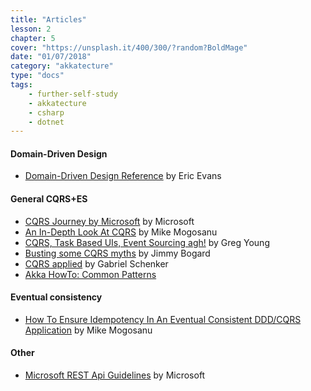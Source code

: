 ```yaml
---
title: "Articles"
lesson: 2
chapter: 5
cover: "https://unsplash.it/400/300/?random?BoldMage"
date: "01/07/2018"
category: "akkatecture"
type: "docs"
tags:
    - further-self-study
    - akkatecture
    - csharp
    - dotnet
---
```

#### Domain-Driven Design
 - [Domain-Driven Design Reference](https://domainlanguage.com/ddd/reference/) by Eric Evans

#### General CQRS+ES
 - [CQRS Journey by Microsoft](https://msdn.microsoft.com/en-us/library/jj554200.aspx) by Microsoft
 - [An In-Depth Look At CQRS](https://blog.sapiensworks.com/post/2015/09/01/In-Depth-CQRS) by Mike Mogosanu
 - [CQRS, Task Based UIs, Event Sourcing agh!](http://codebetter.com/gregyoung/2010/02/16/cqrs-task-based-uis-event-sourcing-agh/) by Greg Young
 - [Busting some CQRS myths](https://lostechies.com/jimmybogard/2012/08/22/busting-some-cqrs-myths/) by Jimmy Bogard
 - [CQRS applied](https://lostechies.com/gabrielschenker/2015/04/12/cqrs-applied/) by Gabriel Schenker
 - [Akka HowTo: Common Patterns](https://doc.akka.io/docs/akka/2.5/howto.html)

#### Eventual consistency
 - [How To Ensure Idempotency In An Eventual Consistent DDD/CQRS Application](http://blog.sapiensworks.com/post/2015/08/26/How-To-Ensure-Idempotency) by Mike Mogosanu

#### Other
- [Microsoft REST Api Guidelines](https://github.com/Microsoft/api-guidelines/blob/vNext/Guidelines.md) by Microsoft